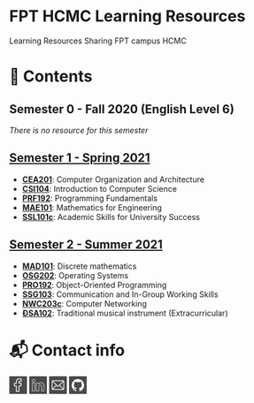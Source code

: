 # FPT HCMC Learning Resources
Learning Resources Sharing FPT campus HCMC

# 📖 Contents

## Semester 0 - Fall 2020 (English Level 6)
*There is no resource for this semester*

## [Semester 1 - Spring 2021](/2021_Semester_1_Spring2021)
- [**CEA201**](/2021_Semester_1_Spring2021/CEA201_AnNDH): Computer Organization and Architecture
- [**CSI104**](/2021_Semester_1_Spring2021/CSI104_SenB): Introduction to Computer Science 
- [**PRF192**](/2021_Semester_1_Spring2021/MAE101_VinhDP): Programming Fundamentals
- [**MAE101**](/2021_Semester_1_Spring2021/PRF192_VanTTN): Mathematics for 
Engineering
- [**SSL101c**](/2021_Semester_1_Spring2021/SSL101c_LanLN7_Coursera): Academic Skills for University Success

## [Semester 2 - Summer 2021](/2021_Semester_2_Summer2021)
- [**MAD101**](/2021_Semester_2_Summer2021/MAD101_VinhDP): Discrete mathematics
- [**OSG202**](/2021_Semester_2_Summer2021/OSG202_TruongLV): Operating Systems
- [**PRO192**](/2021_Semester_2_Summer2021/PRO192_NguyenTT): Object-Oriented Programming
- [**SSG103**](/2021_Semester_2_Summer2021/SSG103_DuyMA): Communication and In-Group Working Skills
- [**NWC203c**](/2021_Semester_2_Summer2021/NWC203c_DinhMH_Coursera): Computer Networking
- [**ĐSA102**](/2021_Semester_2_Summer2021/ĐSA102_NamHM2): Traditional musical instrument (Extracurricular)

# 📬 Contact info
[![Facebook](/images/facebook.png)](https://www.facebook.com/iamjayt.19/)
[![LinkedIn](/images/linkedin.png)](https://www.linkedin.com/in/duonggg/)
[![Email](/images/email.png)](mailto:duongdayne1909@gmail.com)
[![GitHub](/images/github.png)](https://github.com/duongttr)